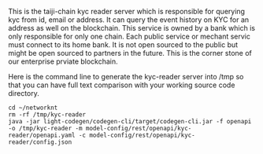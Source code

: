This is the taiji-chain kyc reader server which is responsible for querying kyc from id, email or address. It can query the event history on KYC for an address as well on the blockchain. This service is owned by a bank which is only responsible for only one chain. Each public service or mechant servic must connect to its home bank. It is not open sourced to the public but might be open sourced to partners in the future. This is the corner stone of our enterprise prviate blockchain. 

Here is the command line to generate the kyc-reader server into /tmp so that you can have full text comparison with your working source code directory.

```
cd ~/networknt
rm -rf /tmp/kyc-reader
java -jar light-codegen/codegen-cli/target/codegen-cli.jar -f openapi -o /tmp/kyc-reader -m model-config/rest/openapi/kyc-reader/openapi.yaml -c model-config/rest/openapi/kyc-reader/config.json
```


